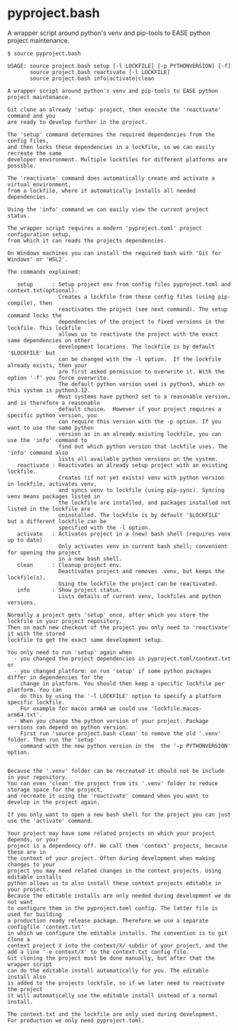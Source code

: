 # pyproject.bash
A wrapper script around python's venv and pip-tools to EASE python project maintenance. 

    $ source pyproject.bash
     
    USAGE: source project.bash setup [-l LOCKFILE] [-p PYTHONVERSION] [-f]
           source project.bash reactivate [-l LOCKFILE]
           source project.bash info|activate|clean
       
    A wrapper script around python's venv and pip-tools to EASE python project maintenance. 

    Git clone an already 'setup' project, then execute the 'reactivate' command and you 
    are ready to develop further in the project. 

    The 'setup' command determines the required dependencies from the config files,  
    and then locks these dependencies in a lockfile, so we can easily recreate the same 
    developer environment. Multiple lockfiles for different platforms are possible.

    The 'reactivate' command does automatically create and activate a virtual environment, 
    from a lockfile, where it automatically installs all needed dependencies.
 
    Using the 'info' command we can easily view the current project status.

    The wrapper script requires a modern 'pyproject.toml' project configuration setup, 
    from which it can reads the projects dependencies.

    On Windows machines you can install the required bash with 'Git for Windows' or 'WSL2'.

    The commands explained:
   
       setup      : Setup project env from config files pyproject.toml and context.txt(optional).
                    Creates a lockfile from these config files (using pip-compile), then 
                    reactivates the project (see next command). The setup command locks the 
                    dependencies of the project to fixed versions in the lockfile. This lockfile 
                    allows us to reactivate the project with the exact same dependencies on other 
                    development locations. The lockfile is by default '$LOCKFILE' but 
                    can be changed with the -l option.  If the lockfile already exists, then your
                    are first asked permission to overwrite it. With the option '-f' you force overwrite. 
                    The default python version used is python3, which on this system is python3.12.
                    Most systems have python3 set to a reasonable version, and is therefore a reasonable
                    default choice.  However if your project requires a specific python version, you 
                    can require this version with the -p option. If you want to use the same python 
                    version as in an already existing lockfile, you can use the 'info' command to 
                    find out which python version that lockfile uses. The 'info' command also
                    lists all available python versions on the system.           
       reactivate : Reactivates an already setup project with an existing lockfile.
                    Creates (if not yet exists) venv with python version in lockfile, activates venv, 
                    and syncs venv to lockfile (using pip-sync). Syncing venv means packages listed in 
                    the lockfile are installed, and packages installed not listed in the lockfile are 
                    uninstalled. The lockfile is by default '$LOCKFILE' but a different lockfile can be 
                    specified with the -l option.                
       activate   : Activates project in a (new) bash shell (requires venv up to date)
                    Only activates venv in current bash shell; convenient for opening the project
                    in a new bash shell. 
       clean      : Cleanup project env.
                    Deactivates project and removes .venv, but keeps the lockfile(s).
                    Using the lockfile the project can be reactivated.
       info       : Show project status.
                    Lists details of current venv, lockfiles and python versions.               

    Normally a project gets 'setup' once, after which you store the  lockfile in your project repository. 
    Then on each new checkout of the project you only need to 'reactivate' it with the stored 
    lockfile to get the exact same development setup. 

    You only need to run 'setup' again when
      - you changed the project dependencies in pyproject.toml/context.txt or
      - you changed platform: on run 'setup' if some python packages differ in dependencies for the 
        change in platform. You should then keep a specific lockfile per platform. You can
        do this by using the '-l LOCKFILE' option to specify a platform specific lockfile.
        For example for macos arm64 we could use 'lockfile.macos-arm64.txt'.
      - When you change the python version of your project. Package versions can depend on python version.
        First run 'source project.bash clean' to remove the old '.venv' folder. Then run the 'setup'
        command with the new python version in the  the '-p PYTHONVERSION' option.
     
    
    Because the '.venv' folder can be recreated it should not be include in your repository. 
    You can even 'clean' the project from its '.venv' folder to reduce storage space for the project, 
    and recreate it using the 'reactivate' command when you want to develop in the project again.     

    If you only want to open a new bash shell for the project you can just use the 'activate' command. 
        
    Your project may have some related projects on which your project depends, or your 
    project is a dependency off. We call them 'context' projects, because these are in 
    the context of your project. Often during development when making changes to your
    project you may need related changes in the context projects. Using editable installs
    python allows us to also install these context projects editable in your project.
    Because the editable installs are only needed during development we do not want
    to configure them in the pyproject.toml config. The latter file is used for building
    a production ready release package. Therefore we use a separate configfile 'context.txt'
    in which we configure the editable installs. The convention is to git clone a
    context project X into the context/X/ subdir of your project, and the
    add a line '-e context/X' to the context.txt config file.
    Git cloning the project must be done manually, but after that the wrapper script
    can do the editable install automatically for you. The editable install also 
    is added to the projects lockfile, so if we later need to reactivate the project
    it will automatically use the editable install instead of a normal install.

    The context.txt and the lockfile are only used during development. 
    For production we only need pyproject.toml. 
